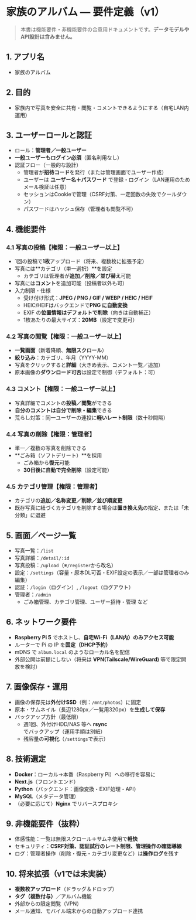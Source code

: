 # 家族のアルバム — 要件定義（v1）

> 本書は機能要件・非機能要件の合意用ドキュメントです。**データモデルやAPI設計は含みません。**

## 1. アプリ名
- 家族のアルバム

## 2. 目的
- 家族内で写真を安全に共有・閲覧・コメントできるようにする（自宅LAN内運用）

## 3. ユーザーロールと認証
- ロール：**管理者／一般ユーザー**
- **一般ユーザーもログイン必須**（匿名利用なし）
- 認証フロー（一般的な設計）
  - 管理者が**招待コード**を発行（または管理画面でユーザー作成）
  - ユーザーは **ユーザー名＋パスワード** で登録・ログイン（LAN運用のためメール検証は任意）
  - セッションはCookieで管理（CSRF対策、一定回数の失敗でクールダウン）
  - パスワードはハッシュ保存（管理者も閲覧不可）

## 4. 機能要件

### 4.1 写真の投稿【権限：一般ユーザー以上】
- 1回の投稿で**1枚**アップロード（将来、複数枚に拡張予定）
- 写真には**カテゴリ（単一選択）**を設定
  - カテゴリは管理者が**追加／削除／並び替え**可能
- 写真には**コメント**を追加可能（投稿者以外も可）
- 入力制限・仕様
  - 受け付け形式：**JPEG / PNG / GIF / WEBP / HEIC / HEIF**
  - HEIC/HEIFはバックエンドで**PNG に自動変換**
  - EXIF の**位置情報はデフォルトで削除**（向きは自動補正）
  - 1枚あたりの最大サイズ：**20MB**（設定で変更可）

### 4.2 写真の閲覧【権限：一般ユーザー以上】
- **一覧画面**（新着降順、**無限スクロール**）
- **絞り込み**：カテゴリ、年月（YYYY-MM）
- 写真をクリックすると**詳細**（大きめ表示、コメント一覧／追加）
- 原本画像の**ダウンロード可否**は設定で制御（デフォルト：可）

### 4.3 コメント【権限：一般ユーザー以上】
- 写真詳細でコメントの**投稿／閲覧**ができる
- **自分のコメントは自分で削除・編集**できる
- 荒らし対策：同一ユーザーの連投に**軽いレート制限**（数十秒間隔）

### 4.4 写真の削除【権限：管理者】
- 単一／複数の写真を削除できる
- **ごみ箱（ソフトデリート）**を採用
  - ごみ箱から**復元**可能
  - **30日後に自動で完全削除**（設定可能）

### 4.5 カテゴリ管理【権限：管理者】
- カテゴリの**追加／名称変更／削除／並び順変更**
- 既存写真に紐づくカテゴリを削除する場合は**置き換え先**の指定、または「未分類」に退避

## 5. 画面／ページ一覧
- 写真一覧：`/list`
- 写真詳細：`/detail/:id`
- 写真投稿：`/upload`（※`/register`から改名）
- 設定：`/settings`（容量・原本DL可否・EXIF設定の表示／一部は管理者のみ編集）
- 認証：`/login`（ログイン）, `/logout`（ログアウト）
- 管理者：`/admin`
  - ごみ箱管理、カテゴリ管理、ユーザー招待・管理 など

## 6. ネットワーク要件
- **Raspberry Pi 5** でホストし、**自宅Wi-Fi（LAN内）のみアクセス可能**
- ルーターで Pi の IP を**固定（DHCP予約）**
- mDNS で `album.local` のようなローカル名を配信
- 外部公開は前提にしない（将来は **VPN(Tailscale/WireGuard)** 等で限定開放を検討）

## 7. 画像保存・運用
- 画像の保存先は**外付けSSD**（例：`/mnt/photos`）に固定
- 原本・サムネイル（長辺1280px／一覧用320px）を**生成して保存**
- バックアップ方針（最低限）
  - 週1回、外付けHDD/NAS 等へ **rsync** でバックアップ（運用手順は別紙）
  - 残容量の**可視化**（`/settings`で表示）

## 8. 技術選定
- **Docker**：ローカル→本番（Raspberry Pi）への移行を容易に
- **Next.js**（フロントエンド）
- **Python**（バックエンド：画像変換・EXIF処理・API）
- **MySQL**（メタデータ管理）
- （必要に応じて）**Nginx** でリバースプロキシ

## 9. 非機能要件（抜粋）
- 体感性能：一覧は無限スクロール＋サムネ使用で**軽快**
- セキュリティ：**CSRF対策、認証試行のレート制限、管理操作の確認導線**
- ログ：管理者操作（削除・復元・カテゴリ変更など）は**操作ログ**を残す

## 10. 将来拡張（v1では未実装）
- **複数枚アップロード**（ドラッグ＆ドロップ）
- **タグ（複数付与）**／アルバム機能
- 外部からの限定閲覧（VPN）
- メール通知、モバイル端末からの自動アップロード連携
